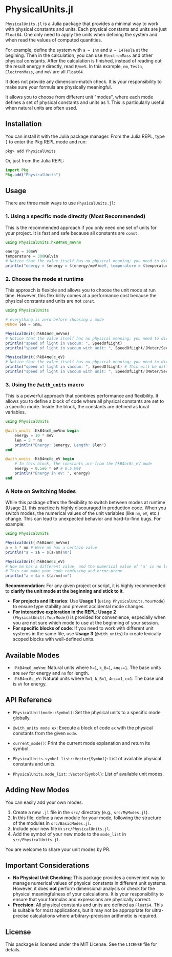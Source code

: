 # PhysicalUnits.jl

`PhysicalUnits.jl` is a Julia package that provides a minimal way to work with physical constants and units. 
Each physical constants and units are just `Float64`. One only need to apply the units when defining the system and 
when read the values of computed quantities. 

For example, define the system with `a = 1nm` and `B = 14Tesla` at the begining.
Then in the calculation, you can use `ElectronMass` and other physical constants.
After the calculation is finished, instead of reading out the result energy `E` directly, read `E/meV`.
In this example, `nm`, `Tesla`, `ElectronMass`, and `meV` are all `Float64`.

It does not provide any dimension-match check. It is your responsibility to make sure your formula are physically meaningful.

It allows you to choose from different unit "modes", where each mode defines a set of physical constants and units as 1. This is particularly useful when natural units are often used.

## Installation

You can install it with the Julia package manager.
From the Julia REPL, type `]` to enter the Pkg REPL mode and run:
```
pkg> add PhysicalUnits
```
Or, just from the Julia REPL:
```julia
import Pkg
Pkg.add("PhysicalUnits")
```

## Usage

There are three main ways to use `PhysicalUnits.jl`:

### 1. Using a specific mode directly (Most Recommended)

This is the recommended approach if you only need one set of units for your project. It is fast and safe because all constants are `const`.

```julia
using PhysicalUnits.ħkB4πϵ0_meVnm

energy = 10meV
temperature = 300Kelvin
# Notice that the value itself has no physical meaning; you need to divide it by the unit.
println("energy = $energy = $(energy/meV)meV, temperature = $temperature = $(temperature/Kelvin)K")
```

### 2. Choose the mode at runtime

This approach is flexible and allows you to choose the unit mode at run time. However, this flexibility comes at a performance cost because the physical constants and units are not `const`.

```julia
using PhysicalUnits

# everything is zero before choosing a mode
@show len = 5nm;

PhysicalUnit(:ħkB4πϵ0_meVnm)
# Notice that the value itself has no physical meaning; you need to divide it by the unit.
println("speed of light in vaccum: ", SpeedOfLight)
println("speed of light in vaccum with unit: ", SpeedOfLight/(Meter/Second), "m/s")

PhysicalUnit(:ħkB4πϵ0c_eV)
# Notice that the value itself has no physical meaning; you need to divide it by the unit.
println("speed of light in vaccum: ", SpeedOfLight) # This will be different
println("speed of light in vaccum with unit: ", SpeedOfLight/(Meter/Second), "m/s")
```

### 3. Using the `@with_units` macro 

This is a powerful approach that combines performance and flexibility. It allows you to define a block of code where all physical constants are set to a specific mode. Inside the block, the constants are defined as local variables.

```julia
using PhysicalUnits

@with_units :ħkB4πϵ0_meVnm begin
    energy = 10 * meV
    len = 5 * nm
    println("Energy: $energy, Length: $len")
end

@with_units :ħkB4πϵ0c_eV begin
    # In this block, the constants are from the ħkB4πϵ0c_eV mode
    energy = 0.5e6 * eV # 0.5 MeV
    println("Energy in eV: ", energy)
end
```

### A Note on Switching Modes

While this package offers the flexibility to switch between modes at runtime (Usage 2), this practice is highly discouraged in production code. When you switch modes, the numerical values of the unit variables (like `nm`, `eV`, etc.) change. This can lead to unexpected behavior and hard-to-find bugs. For example:

```julia
using PhysicalUnits

PhysicalUnit(:ħkB4πϵ0_meVnm)
a = 5 * nm # Here nm has a certain value
println("a = $a = $(a/nm)nm")

PhysicalUnit(:ħkB4πϵ0c_eV)
# Now nm has a different value, and the numerical value of 'a' is no longer 5 times the new 'nm'.
# This can make your code confusing and error-prone.
println("a = $a = $(a/nm)nm")
```

**Recommendation**: For any given project or script, it is highly recommended to **clarify the unit mode at the beginning and stick to it**.

*   **For projects and libraries**: Use **Usage 1** (`using PhysicalUnits.YourMode`) to ensure type stability and prevent accidental mode changes.
*   **For interactive exploration in the REPL**: **Usage 2** (`PhysicalUnit(:YourMode)`) is provided for convenience, especially when you are not sure which mode to use at the beginning of your session.
*   **For specific blocks of code**: If you need to work with different unit systems in the same file, use **Usage 3** (`@with_units`) to create lexically scoped blocks with well-defined units.

## Available Modes

*   `:ħkB4πϵ0_meVnm`: Natural units where `ħ=1`, `k_B=1`, `4πϵ₀=1`. The base units are `meV` for energy and `nm` for length.
*   `:ħkB4πϵ0c_eV`: Natural units where `ħ=1`, `k_B=1`, `4πϵ₀=1`, `c=1`. The base unit is `eV` for energy.

## API Reference

*   `PhysicalUnit(mode::Symbol)`: Set the physical units to a specific mode globally.
*   `@with_units mode ex`: Execute a block of code `ex` with the physical constants from the given `mode`.
*   `current_mode()`: Print the current mode explanation and return its symbol.

*   `PhysicalUnits.symbol_list::Vector{Symbol}`: List of available physical constants and units.
*   `PhysicalUnits.mode_list::Vector{Symbol}`: List of available unit modes.

## Adding New Modes

You can easily add your own modes.

1.  Create a new `.jl` file in the `src/` directory (e.g., `src/MyModes.jl`).
2.  In this file, define a new module for your mode, following the structure of the modules in `src/BasicModes.jl`.
3.  Include your new file in `src/PhysicalUnits.jl`.
4.  Add the symbol of your new mode to the `mode_list` in `src/PhysicalUnits.jl`.

You are welcome to share your unit modes by PR.

## Important Considerations

*   **No Physical Unit Checking**: This package provides a convenient way to manage numerical values of physical constants in different unit systems. However, it does **not** perform dimensional analysis or check for the physical meaningfulness of your calculations. It is your responsibility to ensure that your formulas and expressions are physically correct.
*   **Precision**: All physical constants and units are defined as `Float64`. This is suitable for most applications, but it may not be appropriate for ultra-precise calculations where arbitrary-precision arithmetic is required.

## License

This package is licensed under the MIT License. See the `LICENSE` file for details.